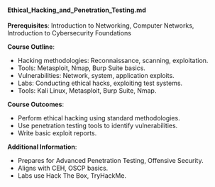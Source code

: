#### Ethical_Hacking_and_Penetration_Testing.md
**Prerequisites**: Introduction to Networking, Computer Networks, Introduction to Cybersecurity Foundations  

**Course Outline**:  
- Hacking methodologies: Reconnaissance, scanning, exploitation.  
- Tools: Metasploit, Nmap, Burp Suite basics.  
- Vulnerabilities: Network, system, application exploits.  
- Labs: Conducting ethical hacks, exploiting test systems.  
- Tools: Kali Linux, Metasploit, Burp Suite, Nmap.  

**Course Outcomes**:  
- Perform ethical hacking using standard methodologies.  
- Use penetration testing tools to identify vulnerabilities. 
- Write basic exploit reports.  

**Additional Information**:  
- Prepares for Advanced Penetration Testing, Offensive Security.  
- Aligns with CEH, OSCP basics.  
- Labs use Hack The Box, TryHackMe.